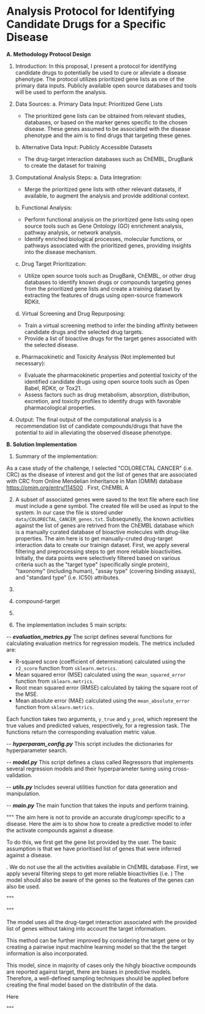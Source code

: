# Analysis Protocol for Identifying Candidate Drugs for a Specific Disease

**A. Methodology Protocol Design**

1. Introduction:
   In this proposal, I present a protocol for identifying candidate drugs to potentially be used to cure or alleviate a disease phenotype. The protocol utilizes prioritized gene lists as one of the primary data inputs. Publicly available open source databases and tools will be used to perform the analysis.

2. Data Sources:
   a. Primary Data Input: Prioritized Gene Lists
      - The prioritized gene lists can be obtained from relevant studies, databases, or based on the marker genes specific to the chosen disease. These genes assumed to be associated with the disease phenotype and the aim is to find drugs that targeting these genes. 

   b. Alternative Data Input: Publicly Accessible Datasets
      - The drug-target interaction databases such as ChEMBL, DrugBank to create the dataset for training

3. Computational Analysis Steps:
   a. Data Integration:
      - Merge the prioritized gene lists with other relevant datasets, if available, to augment the analysis and provide additional context.

   b. Functional Analysis:
      - Perform functional analysis on the prioritized gene lists using open source tools such as Gene Ontology (GO) enrichment analysis, pathway analysis, or network analysis.
      - Identify enriched biological processes, molecular functions, or pathways associated with the prioritized genes, providing insights into the disease mechanism.

   c. Drug Target Prioritization:
      - Utilize open source tools such as DrugBank, ChEMBL, or other drug databases to identify known drugs or compounds targeting genes from the prioritized gene lists and create a training dataset by extracting the features of drugs using open-source framework RDKit.
    
   d. Virtual Screening and Drug Repurposing:
      - Train a virtual screening method to infer the binding affinity between candidate drugs and the selected drug targets.
      - Provide a list of bioactive drugs for the target genes associated with the selected disease.

   e. Pharmacokinetic and Toxicity Analysis (Not implemented but necessary):
      - Evaluate the pharmacokinetic properties and potential toxicity of the identified candidate drugs using open source tools such as Open Babel, RDKit, or Tox21.
      - Assess factors such as drug metabolism, absorption, distribution, excretion, and toxicity profiles to identify drugs with favorable pharmacological properties.

4. Output:
   The final output of the computational analysis is a recommendation list of candidate compounds/drugs that have the potential to aid in alleviating the observed disease phenotype.

**B. Solution Implementation**
1. Summary of the implementation:

As a case study of the challenge, I selected "COLORECTAL CANCER" (i.e. CRC) as the disease of interest and got the list of genes that are associated with CRC from  Online Mendelian Inheritance in Man (OMIM) database https://omim.org/entry/114500 . First, ChEMBL A

2. A subset of associated genes were saved to the text file where each line must include a gene symbol. The created file will be used as input to the system. In our case the file is stored under `data/COLORECTAL_CANCER_genes.txt`. Subsequnetly, the known activities against the list of genes are retrived from the ChEMBL database which is a manually curated database of bioactive molecules with drug-like properties. The aim here is to get manually-cruted drug-target interaction data to create our trainign dataset. First, we apply several filtering and preprocessing steps to get more reliable bioactivities. Initially, the data points were selectively filtered based on various criteria such as the "target type" (specifically single protein), "taxonomy" (including human), "assay type" (covering binding assays), and "standard type" (i.e. IC50) attributes.
3.
4. compound-target 

5. 
6. The implementation includes 5 main scripts:

-- **_evaluation_metrics.py_**
The script defines several functions for calculating evaluation metrics for regression models. The metrics included are:

- R-squared score (coefficient of determination) calculated using the `r2_score` function from `sklearn.metrics`.
- Mean squared error (MSE) calculated using the `mean_squared_error` function from `sklearn.metrics`.
- Root mean squared error (RMSE) calculated by taking the square root of the MSE.
- Mean absolute error (MAE) calculated using the `mean_absolute_error` function from `sklearn.metrics`.

Each function takes two arguments, `y_true` and `y_pred`, which represent the true values and predicted values, respectively, for a regression task. The functions return the corresponding evaluation metric value.

-- **_hyperparam_config.py_**
This script includes the dictionaries for hyperparameter search.

-- **_model.py_**
This script defines a class called Regressors that implements several regression models and their hyperparameter tuning using cross-validation. 

-- **_utils.py_**
Includes several utilities function for data generation and manipulation. 

-- **_main.py_**
The main function that takes the inputs and perform training.



"""
The aim here is not to provide an accurate drug/compı specific to a disease. Here the aim is to show how to create a predictive model to infer the activate compounds against a disease.

To do this, we first get the gene list provided by the user. 
The basic assumption is that we have prioritised list of genes that were inferred against a disease. 


 . We do not use the all the activities available in ChEMBL database. First, we apply several filtering steps 
to get more reliable bioactivities (i.e. )
The model should also be aware of the genes so the features of the genes can also be used. 

"""

"""

The model uses all the drug-target interaction associated with the provided list of genes without taking into account the target informatiom. 

This method can be further improved by considering the target gene or by creating a pairwise input machilne learning model so that the the target 
information is also incorporated. 

This model, since in majority of cases only the hihgly bioactive ocmpounds are reported against target, there are biases in predictive models. Therefore, 
a well-defined sampling techniques should be applied before creating the final model based on the distributin of the data. 


Here

"""

